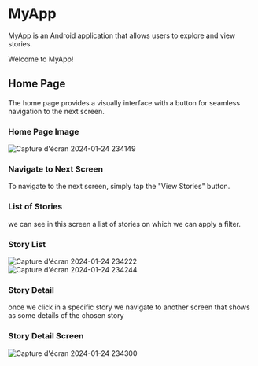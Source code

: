 # MyApp

MyApp is an Android application that allows users to explore and view stories.

Welcome to MyApp!
## Home Page

The home page provides a visually  interface with  a button for seamless navigation to the next screen.

### Home Page Image
![Capture d'écran 2024-01-24 234149](https://github.com/HajjiRoua/kotlin_project/assets/98911803/91ccc21a-5dd2-47c9-9a26-e73b4b2c3fea)

### Navigate to Next Screen

To navigate to the next screen, simply tap the "View Stories" button.

### List of Stories
 we can see in this screen a list of stories on which we can apply a filter.
 
### Story List
![Capture d'écran 2024-01-24 234222](https://github.com/HajjiRoua/kotlin_project/assets/98911803/a7371bc4-09d3-4f3c-9dc6-6536a085dfdc)
![Capture d'écran 2024-01-24 234244](https://github.com/HajjiRoua/kotlin_project/assets/98911803/e84f8a87-0012-4b52-8319-b7aa66beb0aa)

### Story Detail

once we click in a specific story we navigate to another screen that shows as some details of the chosen story 

### Story Detail Screen

![Capture d'écran 2024-01-24 234300](https://github.com/HajjiRoua/kotlin_project/assets/98911803/81a15501-706b-4b82-8f1d-8cead92f8523)

